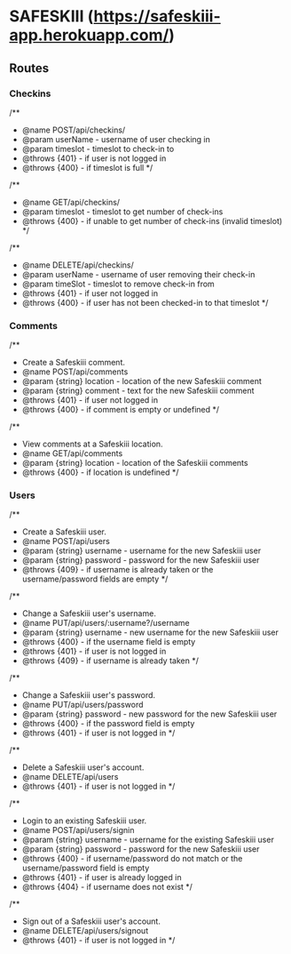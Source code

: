 
# SAFESKIII (https://safeskiii-app.herokuapp.com/)
## Routes
### Checkins

/**
 * @name POST/api/checkins/
 * @param userName - username of user checking in
 * @param timeslot - timeslot to check-in to
 * @throws {401} - if user is not logged in
 * @throws {400} - if timeslot is full
 */

/**
 * @name GET/api/checkins/
 * @param timeslot - timeslot to get number of check-ins
 * @throws {400} - if unable to get number of check-ins (invalid timeslot)
 */

/**
 * @name DELETE/api/checkins/
 * @param userName - username of user removing their check-in
 * @param timeSlot - timeslot to remove check-in from
 * @throws {401} - if user not logged in
 * @throws {400} - if user has not been checked-in to that timeslot
 */

### Comments

/**
 * Create a Safeskiii comment.
 * @name POST/api/comments
 * @param {string} location - location of the new Safeskiii comment
 * @param {string} comment - text for the new Safeskiii comment
 * @throws {401} - if user not logged in
 * @throws {400} - if comment is empty or undefined
 */


/**
 * View comments at a Safeskiii location.
 * @name GET/api/comments
 * @param {string} location - location of the Safeskiii comments
 * @throws {400} - if location is undefined
 */

### Users

/**
 * Create a Safeskiii user.
 * @name POST/api/users
 * @param {string} username - username for the new Safeskiii user
 * @param {string} password - password for the new Safeskiii user
 * @throws {409} - if username is already taken or the username/password fields are empty
 */

 /**
 * Change a Safeskiii user's username.
 * @name PUT/api/users/:username?/username
 * @param {string} username - new username for the new Safeskiii user
 * @throws {400} - if the username field is empty
 * @throws {401} - if user is not logged in
 * @throws {409} - if username is already taken
 */

/**
 * Change a Safeskiii user's password.
 * @name PUT/api/users/password
 * @param {string} password - new password for the new Safeskiii user
 * @throws {400} - if the password field is empty
 * @throws {401} - if user is not logged in
 */

 /**
 * Delete a Safeskiii user's account.
 * @name DELETE/api/users
 * @throws {401} - if user is not logged in
 */

 /**
 * Login to an existing Safeskiii user.
 * @name POST/api/users/signin
 * @param {string} username - username for the existing Safeskiii user
 * @param {string} password - password for the new Safeskiii user
 * @throws {400} - if username/password do not match or the username/password field is empty
 * @throws {401} - if user is already logged in
 * @throws {404} - if username does not exist
 */

 /**
 * Sign out of a Safeskiii user's account.
 * @name DELETE/api/users/signout
 * @throws {401} - if user is not logged in
 */
